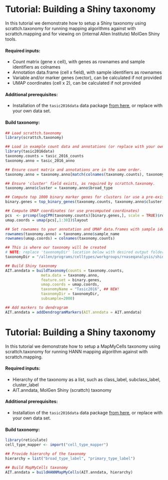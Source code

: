 # Tutorial: Building a Shiny taxonomy 

In this tutorial we demonstrate how to setup a Shiny taxonomy using scrattch.taxonomy for running mapping algorithms against with scrattch.mapping and for viewing on (internal Allen Institute) MolGen Shiny tools. 

#### Required inputs:

* Count matrix (gene x cell), with genes as rownames and sample identifiers as colnames
* Annotation data.frame (cell x field), with sample identifiers as rownames
* Variable and/or marker genes (vector), can be calculated if not provided
* UMAP coordinates (cell x 2), can be calculated if not provided

#### Additional prerequisites:

* Installation of the `tasic2016data` data package [from here](https://github.com/AllenInstitute/tasic2016data/), or replace with your own data set.

#### Build taxonomy:

```R
## Load scrattch.taxonomy
library(scrattch.taxonomy)

## Load in example count data and annotations (or replace with your own)
library(tasic2016data)
taxonomy.counts = tasic_2016_counts
taxonomy.anno = tasic_2016_anno

## Ensure count matrix and annotations are in the same order.
taxonomy.anno = taxonomy.anno[match(colnames(taxonomy.counts), taxonomy.anno$sample_name),]

## Ensure 'cluster' field exists, as required by scrattch.taxonomy.
taxonomy.anno$cluster = taxonomy.anno$broad_type

## Compute top 1000 binary marker genes for clusters (or use a pre-existing vector)
binary.genes = top_binary_genes(taxonomy.counts, taxonomy.anno$cluster, 1000)

## Compute UMAP coordinates (or use precomputed coordinates)
pcs  <- prcomp(logCPM(taxonomy.counts)[binary.genes,], scale = TRUE)$rotation
umap.coords = umap(pcs[,1:30])$layout

## Set rownames to your annotation and UMAP data.frames with sample identifiers (Required!)
rownames(taxonomy.anno) = taxonomy.anno$sample_name
rownames(umap.coords) = colnames(taxonomy.counts)

## This is where our taxonomy will be created
# NOTE: replace 'taxonomyDir' location below with desired output folder location
taxonomyDir = "/allen/programs/celltypes/workgroups/rnaseqanalysis/shiny/10x_seq/tasic_2016/"

## Build Shiny taxonomy 
AIT.anndata = buildTaxonomy(counts = taxonomy.counts,
                meta.data = taxonomy.anno,
                feature.set = binary.genes,
                umap.coords = umap.coords,
                taxonomyName = "Tasic2016", ## NEW!
                taxonomyDir = taxonomyDir,
                subsample=2000)

## Add markers to dendrogram
AIT.anndata = addDendrogramMarkers(AIT.anndata = AIT.anndata)

```

# Tutorial: Building a Shiny taxonomy 

In this tutorial we demonstrate how to setup a MapMyCells taxonomy using scrattch.taxonomy for running HANN mapping algorithm against with scrattch.mapping.

#### Required inputs:

* Hierarchy of the taxonomy as a list, such as class_label, subclass_label, cluster_label
* AIT.anndata, MolGen Shiny (scrattch) taxonomy

#### Additional prerequisites:

* Installation of the `tasic2016data` data package [from here](https://github.com/AllenInstitute/tasic2016data/), or replace with your own data set.

#### Build taxonomy:

```R
library(reticulate)
cell_type_mapper <- import("cell_type_mapper")

## Provide hierarchy of the taxonomy
hierarchy = list("broad_type_label", "primary_type_label")

## Build MapMyCells taxonomy
AIT.anndata = buildHANNMapMyCells(AIT.anndata, hierarchy)
```